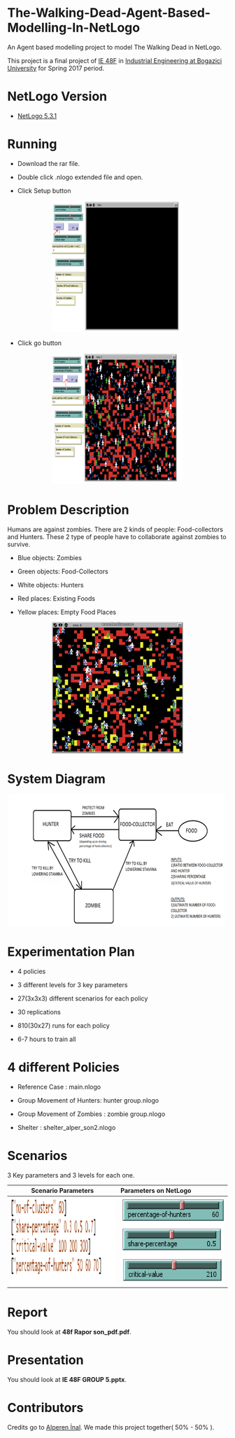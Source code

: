 # The-Walking-Dead-Agent-Based-Modelling-In-NetLogo

An Agent based modelling project to model The Walking Dead in NetLogo.

This project is a final project of [IE 48F](http://www.ie.boun.edu.tr/?q=tr/dersler/ie-48f-agent-based-modeling-and-simulation) in [Industrial Engineering at Bogazici University](http://www.ie.boun.edu.tr/) for Spring 2017 period.

# NetLogo Version

- [NetLogo 5.3.1](https://ccl.northwestern.edu/netlogo/5.3.1/)

# Running

- Download the rar file.

- Double click .nlogo extended file and open.

- Click Setup button

<p align="center">
  <img width="300" height="300" src="https://github.com/MuhammedBuyukkinaci/The-Walking-Dead-Agent-Based-Modelling-In-NetLogo/blob/master/pictures/setup.png">
</p>

- Click go button

<p align="center">
  <img width="300" height="300" src="https://github.com/MuhammedBuyukkinaci/The-Walking-Dead-Agent-Based-Modelling-In-NetLogo/blob/master/pictures/going.png">
</p>

# Problem Description

Humans are against zombies. There are 2 kinds of people: Food-collectors and Hunters. These 2 type of people have to collaborate against
zombies to survive.

- Blue objects: Zombies

- Green objects: Food-Collectors

- White objects: Hunters

- Red places: Existing Foods

- Yellow places: Empty Food Places

<p align="center">
  <img width="300" height="300" src="https://github.com/MuhammedBuyukkinaci/The-Walking-Dead-Agent-Based-Modelling-In-NetLogo/blob/master/pictures/ezgif-2-7e86ef32c2.gif">
</p>

# System Diagram

<p align="center">
  <img width="500" height="300" src="https://github.com/MuhammedBuyukkinaci/The-Walking-Dead-Agent-Based-Modelling-In-NetLogo/blob/master/pictures/system-diagram.png">
</p>

# Experimentation Plan

- 4 policies

- 3 different levels for 3 key parameters

- 27(3x3x3) different scenarios for each policy

- 30 replications

- 810(30x27) runs for each policy

- 6-7 hours to train all

# 4 different Policies

- Reference Case : main.nlogo

- Group Movement of Hunters: hunter group.nlogo

- Group Movement of Zombies : zombie group.nlogo

- Shelter : shelter_alper_son2.nlogo

# Scenarios

3 Key parameters and 3 levels for each one.

Scenario Parameters           |  Parameters on NetLogo                       
:-------------------------:|:-------------------------
<img src="https://github.com/MuhammedBuyukkinaci/The-Walking-Dead-Agent-Based-Modelling-In-NetLogo/blob/master/pictures/scenario_parameters.png" width="400" height="200">  | <img src="https://github.com/MuhammedBuyukkinaci/The-Walking-Dead-Agent-Based-Modelling-In-NetLogo/blob/master/pictures/asdasdasd.png" width="400" height="200">  

# Report

You should look at **48f Rapor son_pdf.pdf**.

# Presentation

You should look at **IE 48F GROUP 5.pptx**.

# Contributors

Credits go to [Alperen İnal](https://www.linkedin.com/in/alperenninal/). We made this project together( 50% - 50% ).
